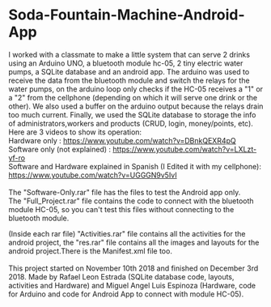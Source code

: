 # Soda-Fountain-Machine-Android-App
I worked with a classmate to make a little system that can serve 2 drinks using an Arduino UNO, a bluetooth module hc-05, 2 tiny electric water pumps, a SQLite database and an android app. The arduino was used to receive the data from the bluetooth module and switch the relays for the water pumps, on the arduino loop only checks if the HC-05 receives a "1" or a "2" from the cellphone (depending on which it will serve one drink or the other). We also used a buffer on the arduino output because the relays drain too much current. Finally, we used the SQLite database to storage the info of administrators,workers and products (CRUD, login, money/points, etc).<br />
Here are 3 videos to show its operation: <br />
Hardware only : https://www.youtube.com/watch?v=DBnkQEXR4pQ <br /> 
Software only (not explained) : https://www.youtube.com/watch?v=LXLzt-yf-ro <br />
Software and Hardware explained in Spanish (I Edited it with my cellphone): https://www.youtube.com/watch?v=UGGGN9v5IvI<br /><br />
The "Software-Only.rar" file has the files to test the Android app only. <br/>
The "Full_Project.rar" file contains the code to connect with the bluetooth module HC-05, so you can't test this files without connecting to the bluetooth module. <br/>

(Inside each rar file) "Activities.rar" file contains all the activities for the android project, the "res.rar" file contains all the images and layouts for the android project.There is the Manifest.xml file too.
<br /><br/>
This project started on November 10th 2018 and finished on December 3rd 2018.
Made by Rafael Leon Estrada (SQLite database code, layouts, activities and Hardware) and Miguel Angel Luis Espinoza (Hardware, code for Arduino and code for Android App to connect with module HC-05).
